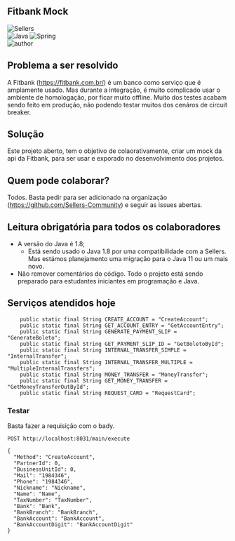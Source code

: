 ## Fitbank Mock

![Sellers](https://img.shields.io/badge/project-%20Sellers%20Developer%20Community%20-orange) <br>
![Java](https://img.shields.io/badge/java-%23ED8B00.svg?style=for-the-badge&logo=java&logoColor=white)
![Spring](https://img.shields.io/badge/spring-%236DB33F.svg?style=for-the-badge&logo=spring&logoColor=white) <br>
![author](https://img.shields.io/badge/author-Marcelo%20Vieira-success)

## Problema a ser resolvido
A Fitbank (https://fitbank.com.br/) é um banco como serviço que é amplamente usado.
Mas durante a integração, é muito complicado usar o ambiente de homologação, por ficar muito offline.
Muito dos testes acabam sendo feito em produção, não podendo testar muitos dos cenáros de circuit breaker.

## Solução
Este projeto aberto, tem o objetivo de colaorativamente, criar um mock da api da Fitbank, para ser usar e exporado no desenvolvimento 
dos projetos.

## Quem pode colaborar?
Todos. Basta pedir para ser adicionado na organização (https://github.com/Sellers-Community) e seguir as issues abertas.

## Leitura obrigatória para todos os colaboradores
* A versão do Java é 1.8;
  * Está sendo usado o Java 1.8 por uma compatibilidade com a Sellers. Mas estámos planejamento uma migração para o Java 11 ou um mais novo.
* Não remover comentários do código. Todo o projeto está sendo preparado para estudantes iniciantes em programação e Java.

## Serviços atendidos hoje
```
    public static final String CREATE_ACCOUNT = "CreateAccount";
    public static final String GET_ACCOUNT_ENTRY = "GetAccountEntry";
    public static final String GENERATE_PAYMENT_SLIP = "GenerateBoleto";
    public static final String GET_PAYMENT_SLIP_ID = "GetBoletoById";
    public static final String INTERNAL_TRANSFER_SIMPLE = "InternalTransfer";
    public static final String INTERNAL_TRANSFER_MULTIPLE = "MultipleInternalTransfers";
    public static final String MONEY_TRANSFER = "MoneyTransfer";
    public static final String GET_MONEY_TRANSFER = "GetMoneyTransferOutById";
    public static final String REQUEST_CARD = "RequestCard";
```

### Testar
Basta fazer a requisição com o bady.

```
POST http://localhost:8031/main/execute
```

```
{
  "Method": "CreateAccount",
  "PartnerId": 0,
  "BusinessUnitId": 0,
  "Mail": "1984346",
  "Phone": "1984346",
  "Nickname": "Nickname",
  "Name": "Name",
  "TaxNumber": "TaxNumber",
  "Bank": "Bank",
  "BankBranch": "BankBranch",
  "BankAccount": "BankAccount",
  "BankAccountDigit": "BankAccountDigit"
}
```